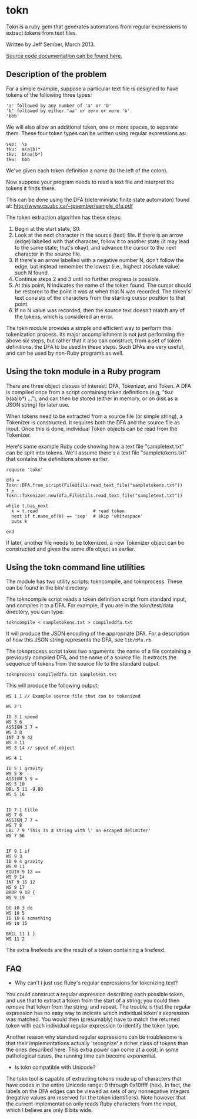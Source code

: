 # tokn
Tokn is a ruby gem that generates automatons from regular expressions to extract tokens from text files.

Written by Jeff Sember, March 2013.

[Source code documentation can be found here.](http://rubydoc.info/gems/tokn/frames)


## Description of the problem

For a simple example, suppose a particular text file is designed to have
tokens of the following three types:

```
'a' followed by any number of 'a' or 'b'
'b' followed by either 'aa' or zero or more 'b'
'bbb'
```

We will also allow an additional token, one or more spaces, to separate them.
These four token types can be written using regular expressions as:
```
sep:  \s
tku:  a(a|b)*
tkv:  b(aa|b*)
tkw:  bbb
```

We've given each token definition a name (to the left of the colon).

Now suppose your program needs to read a text file and interpret the tokens it
finds there.

This can be done using the DFA (deterministic finite state automaton) found at: <http://www.cs.ubc.ca/~jpsember/sample_dfa.pdf>


The token extraction algorithm has these steps:

1. Begin at the start state, S0.
1. Look at the next character in the source (text) file.  If there is an arrow (edge) labelled with that character, follow it to another state (it may lead to the same state; that's okay), and advance the cursor to the next character in the source file.
1.  If there's an arrow labelled with a negative number N, don't follow the edge, but instead remember the lowest (i.e., highest absolute value) such N found.
1.  Continue steps 2 and 3 until no further progress is possible.
1.  At this point, N indicates the name of the token found.  The cursor should be restored to the point it was at when that N was recorded.  The token's text consists of the characters from the starting cursor position to that point.
1.  If no N value was recorded, then the source text doesn't match any of the tokens, which is considered an error.


The tokn module provides a simple and efficient way to perform this tokenization process.
Its major accomplishment is not just performing the above six steps, but rather that
it also can construct, from a set of token definitions, the DFA to be used in these steps.
Such DFAs are very useful, and can be used by non-Ruby programs as well.


## Using the tokn module in a Ruby program

There are three object classes of interest: DFA, Tokenizer, and Token.  A DFA is
compiled once from a script containing token definitions (e.g, "tku:  b(aa|b*) ..."),
and can then be stored (either in memory, or on disk as a JSON string) for later use.

When tokens need to be extracted from a source file (or simple string), a Tokenizer is
constructed.  It requires both the DFA and the source file as input.  Once this is done,
individual Token objects can be read from the Tokenizer.

Here's some example Ruby code showing how a text file "sampletext.txt" can be split into
tokens.  We'll assume there's a text file "sampletokens.txt" that contains the
definitions shown earlier.

```
require 'tokn'

dfa = Tokn::DFA.from_script(FileUtils.read_text_file("sampletokens.txt"))
t = Tokn::Tokenizer.new(dfa,FileUtils.read_text_file("sampletext.txt"))

while t.has_next
  k = t.read                     # read token
  next if t.name_of(k) == 'sep'  # skip 'whitespace'
  puts k

end
```

If later, another file needs to be tokenized, a new Tokenizer object can be
constructed and given the same dfa object as earlier.


## Using the tokn command line utilities

The module has two utility scripts: tokncompile, and toknprocess.  These can be
found in the bin/ directory.

The tokncompile script reads a token definition script from standard input, and
compiles it to a DFA.  For example, if you are in the tokn/test/data directory, you can
type:

```
tokncompile < sampletokens.txt > compileddfa.txt
```

It will produce the JSON encoding of the appropriate DFA.  For a description of how
this JSON string represents the DFA, see `lib/dfa.rb`.

The toknprocess script takes two arguments: the name of a file containing a
previously compiled DFA, and the name of a source file.  It extracts the sequence
of tokens from the source file to the standard output:

```
toknprocess compileddfa.txt sampletext.txt
```

This will produce the following output:
```
WS 1 1 // Example source file that can be tokenized

WS 2 1

ID 3 1 speed
WS 3 6
ASSIGN 3 7 =
WS 3 8
INT 3 9 42
WS 3 11
WS 3 14 // speed of object

WS 4 1

ID 5 1 gravity
WS 5 8
ASSIGN 5 9 =
WS 5 10
DBL 5 11 -9.80
WS 5 16


ID 7 1 title
WS 7 6
ASSIGN 7 7 =
WS 7 8
LBL 7 9 'This is a string with \' an escaped delimiter'
WS 7 56


IF 9 1 if
WS 9 3
ID 9 4 gravity
WS 9 11
EQUIV 9 12 ==
WS 9 14
INT 9 15 12
WS 9 17
BROP 9 18 {
WS 9 19

DO 10 3 do
WS 10 5
ID 10 6 something
WS 10 15

BRCL 11 1 }
WS 11 2
```

The extra linefeeds are the result of a token containing a linefeed.


## FAQ

* Why can't I just use Ruby's regular expressions for tokenizing text?

You could construct a regular expression describing each possible token, and use that
to extract a token from the start of a string; you could then remove that token from the
string, and repeat.  The trouble is that the regular expression has no easy way to indicate
which individual token's expression was matched.  You would then (presumably) have to match
the returned token with each individual regular expression to identify the token type.

Another reason why standard regular expressions can be troublesome is that their
implementations actually 'recognize' a richer class of tokens than the ones described
here.  This extra power can come at a cost; in some pathological cases, the running time
can become exponential.

* Is tokn compatible with Unicode?

The tokn tool is capable of extracting tokens made up of characters that have
codes in the entire Unicode range: 0 through 0x10ffff (hex).  In fact, the labels
on the DFA edges can be viewed as sets of any nonnegative integers (negative
values are reserved for the token identifiers).  Note however that the current implementation
only reads Ruby characters from the input, which I believe are only 8 bits wide.

